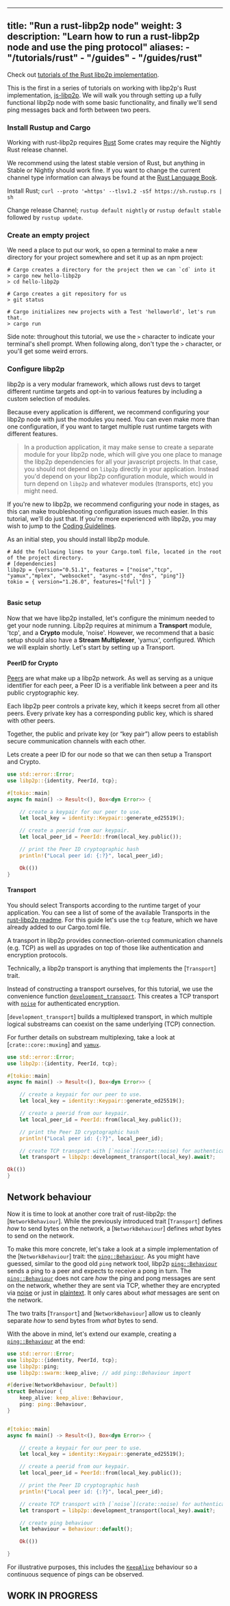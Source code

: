 [//]: # (https://github.com/libp2p/rust-libp2p/blob/master/libp2p/src/tutorials/ping.rs)
---
title: "Run a rust-libp2p node"
weight: 3
description: "Learn how to run a rust-libp2p node and use the ping protocol"
aliases:
    - "/tutorials/rust"
    - "/guides"
    - "/guides/rust"
---

Check out [tutorials of the Rust libp2p implementation](https://docs.rs/libp2p/newest/libp2p/tutorials/index.html).

This is the first in a series of tutorials on working with libp2p's Rust implementation,
[js-libp2p](https://github.com/libp2p/rust-libp2p).
We will walk you through setting up a fully functional libp2p node with some basic functionality,
and finally we'll send ping messages back and forth between two peers.

### Install Rustup and Cargo

Working with rust-libp2p requires [Rust](https://www.rust-lang.org/tools/install)
Some crates may require the Nightly Rust release channel.

We recommend using the latest stable version of Rust, but anything in Stable or Nightly should work fine.
If you want to change the current channel type information can always be found at the [Rust Language Book](https://rust-lang.github.io/rustup/concepts/channels.html).

Install Rust; `curl --proto '=https' --tlsv1.2 -sSf https://sh.rustup.rs | sh`

Change release Channel; `rustup default nightly` or `rustup default stable` followed by `rustup update`.

### Create an empty project

We need a place to put our work, so open a terminal to make a new directory for your project somewhere and set it up as an npm project:

```shell
# Cargo creates a directory for the project then we can `cd` into it
> cargo new hello-libp2p
> cd hello-libp2p

# Cargo creates a git repository for us
> git status

# Cargo initializes new projects with a Test 'helloworld', let's run that.
> cargo run
```

Side note: throughout this tutorial, we use the `>` character to indicate your terminal's shell prompt. When following along, don't type the `>` character, or you'll get some weird errors.

### Configure libp2p

libp2p is a very modular framework, which allows rust devs to target different runtime targets and opt-in to various features by including a custom selection of modules.

Because every application is different, we recommend configuring your libp2p node with just the modules you need. You can even make more than one configuration, if you want to target multiple rust runtime targets with different features.

> In a production application, it may make sense to create a separate module for your libp2p node, which will give you one place to manage the libp2p dependencies for all your javascript projects. In that case, you should not depend on `libp2p` directly in your application. Instead you'd depend on your libp2p configuration module, which would in turn depend on `libp2p` and whatever modules (transports, etc) you might need.

If you're new to libp2p, we recommend configuring your node in stages, as this can make troubleshooting configuration issues much easier. In this tutorial, we'll do just that. If you're more experienced with libp2p, you may wish to jump to the [Coding Guidelines](https://github.com/libp2p/rust-libp2p/blob/master/docs/coding-guidelines.md).

As an initial step, you should install libp2p module.

```shell
# Add the following lines to your Cargo.toml file, located in the root of the project directory.
# [dependencies]
libp2p = {version="0.51.1", features = ["noise","tcp", "yamux","mplex", "websocket", "async-std", "dns", "ping"]}
tokio = { version="1.26.0", features=["full"] }


```

#### Basic setup

Now that we have libp2p installed, let's configure the minimum needed to get your node running. Libp2p requires at minimum a **Transport** module, 'tcp', and a **Crypto** module, 'noise'. However, we recommend that a basic setup should also have a **Stream Multiplexer**, 'yamux', configured. Which we will explain shortly. Let's start by setting up a Transport.

#### PeerID for Crypto

[Peers](https://docs.libp2p.io/concepts/fundamentals/peers/) are what make up a libp2p network.
As well as serving as a unique identifier for each peer, a Peer ID is a verifiable link between a peer and its public cryptographic key.

Each libp2p peer controls a private key, which it keeps secret from all other peers. Every private key has a corresponding public key, which is shared with other peers.

Together, the public and private key (or “key pair”) allow peers to establish secure communication channels with each other.

Lets create a peer ID for our node so that we can then setup a Transport and Crypto.

```rust
use std::error::Error;
use libp2p::{identity, PeerId, tcp};

#[tokio::main]
async fn main() -> Result<(), Box<dyn Error>> {

    // create a keypair for our peer to use.
    let local_key = identity::Keypair::generate_ed25519();

    // create a peerid from our keypair.
    let local_peer_id = PeerId::from(local_key.public());

    // print the Peer ID cryptographic hash
    println!("Local peer id: {:?}", local_peer_id);

    Ok(())
}
```

#### Transport
You should select Transports according to the runtime target of your application. You can see a list of some of the available Transports in the [rust-libp2p readme](https://github.com/libp2p/rust-libp2p/blob/master/README.md). For this guide let's use the `tcp` feature, which we have already added to our Cargo.toml file.

A transport in libp2p provides connection-oriented communication channels (e.g. TCP) as well as upgrades on top of those like authentication and encryption protocols.

Technically, a libp2p transport is anything that implements the [`Transport`] trait.

Instead of constructing a transport ourselves, for this tutorial, we use the convenience function [`development_transport`](crate::development_transport). This creates a TCP transport with [`noise`](crate::noise) for authenticated encryption.

[`development_transport`] builds a multiplexed transport, in which multiple logical substreams can coexist on the same underlying (TCP) connection.

For further details on substream multiplexing, take a look at [`crate::core::muxing`] and [`yamux`](crate::yamux).

```rust
use std::error::Error;
use libp2p::{identity, PeerId, tcp};

#[tokio::main]
async fn main() -> Result<(), Box<dyn Error>> {

    // create a keypair for our peer to use.
    let local_key = identity::Keypair::generate_ed25519();

    // create a peerid from our keypair.
    let local_peer_id = PeerId::from(local_key.public());

    // print the Peer ID cryptographic hash
    println!("Local peer id: {:?}", local_peer_id);

    // create TCP transport with [`noise`](crate::noise) for authenticated encryption.
    let transport = libp2p::development_transport(local_key).await?;

Ok(())
}
```

## Network behaviour

Now it is time to look at another core trait of rust-libp2p: the
[`NetworkBehaviour`]. While the previously introduced trait [`Transport`]
defines _how_ to send bytes on the network, a [`NetworkBehaviour`] defines
_what_ bytes to send on the network.

To make this more concrete, let's take a look at a simple implementation of
the [`NetworkBehaviour`] trait: the [`ping::Behaviour`](crate::ping::Behaviour).
As you might have guessed, similar to the good old `ping` network tool,
libp2p [`ping::Behaviour`](crate::ping::Behaviour) sends a ping to a peer and expects
to receive a pong in turn. The [`ping::Behaviour`](crate::ping::Behaviour) does not care _how_
the ping and pong messages are sent on the network, whether they are sent via
TCP, whether they are encrypted via [noise](crate::noise) or just in
[plaintext](crate::plaintext). It only cares about _what_ messages are sent
on the network.

The two traits [`Transport`] and [`NetworkBehaviour`] allow us to cleanly
separate _how_ to send bytes from _what_ bytes to send.

With the above in mind, let's extend our example, creating a [`ping::Behaviour`](crate::ping::Behaviour) at the end:

```rust
use std::error::Error;
use libp2p::{identity, PeerId, tcp};
use libp2p::ping;
use libp2p::swarm::keep_alive; // add ping::Behaviour import

#[derive(NetworkBehaviour, Default)]
struct Behaviour {
    keep_alive: keep_alive::Behaviour,
    ping: ping::Behaviour,
}


#[tokio::main]
async fn main() -> Result<(), Box<dyn Error>> {

    // create a keypair for our peer to use.
    let local_key = identity::Keypair::generate_ed25519();

    // create a peerid from our keypair.
    let local_peer_id = PeerId::from(local_key.public());

    // print the Peer ID cryptographic hash
    println!("Local peer id: {:?}", local_peer_id);

    // create TCP transport with [`noise`](crate::noise) for authenticated encryption.
    let transport = libp2p::development_transport(local_key).await?;

    // create ping behaviour
    let behaviour = Behaviour::default();

    Ok(())

}
```
For illustrative purposes, this includes the [`KeepAlive`](behaviour::KeepAlive) behaviour so a continuous sequence of
pings can be observed.

## WORK IN PROGRESS


[//]: # ()
[//]: # (#### Multiplexing)

[//]: # ()
[//]: # (While multiplexers are not strictly required, they are highly recommended as they improve the effectiveness and efficiency of connections for the various protocols libp2p runs.)

[//]: # ()
[//]: # (Looking at the [available stream multiplexing]&#40;https://github.com/libp2p/js-libp2p/blob/master/doc/CONFIGURATION.md#stream-multiplexing&#41; modules, js-libp2p currently only supports `@libp2p/mplex`, so we will use that here. You can install `@libp2p/mplex` and add it to your libp2p node as follows in the next example.)

[//]: # ()
[//]: # (```sh)

[//]: # (npm install @libp2p/mplex)

[//]: # (```)

[//]: # ()
[//]: # (```js)

[//]: # (import { createLibp2p } from 'libp2p')

[//]: # (import { tcp } from '@libp2p/tcp')

[//]: # (import { noise } from '@chainsafe/libp2p-noise')

[//]: # (import { mplex } from '@libp2p/mplex')

[//]: # ()
[//]: # (const node = await createLibp2p&#40;{)

[//]: # (  transports: [tcp&#40;&#41;],)

[//]: # (  connectionEncryption: [noise&#40;&#41;],)

[//]: # (  streamMuxers: [mplex&#40;&#41;])

[//]: # (}&#41;)

[//]: # ()
[//]: # (```)

[//]: # ()
[//]: # (#### Running libp2p)

[//]: # ()
[//]: # (Now that you have configured a **Transport**, **Crypto** and **Stream Multiplexer** module, you can start your libp2p node. We can start and stop libp2p using the [`libp2p.start&#40;&#41;`]&#40;https://github.com/libp2p/js-libp2p/blob/master/doc/API.md#start&#41; and [`libp2p.stop&#40;&#41;`]&#40;https://github.com/libp2p/js-libp2p/blob/master/doc/API.md#stop&#41; methods.)

[//]: # ()
[//]: # (```js)

[//]: # (import { createLibp2p } from 'libp2p')

[//]: # (import { tcp } from '@libp2p/tcp')

[//]: # (import { noise } from '@chainsafe/libp2p-noise')

[//]: # (import { mplex } from '@libp2p/mplex')

[//]: # ()
[//]: # (const main = async &#40;&#41; => {)

[//]: # (  const node = await createLibp2p&#40;{)

[//]: # (    addresses: {)

[//]: # (      // add a listen address &#40;localhost&#41; to accept TCP connections on a random port)

[//]: # (      listen: ['/ip4/192.0.2.0/tcp/0'])

[//]: # (    },)

[//]: # (    transports: [tcp&#40;&#41;],)

[//]: # (    connectionEncryption: [noise&#40;&#41;],)

[//]: # (    streamMuxers: [mplex&#40;&#41;])

[//]: # (  }&#41;)

[//]: # ()
[//]: # (  // start libp2p)

[//]: # (  await node.start&#40;&#41;)

[//]: # (  console.log&#40;'libp2p has started'&#41;)

[//]: # ()
[//]: # (  // print out listening addresses)

[//]: # (  console.log&#40;'listening on addresses:'&#41;)

[//]: # (  node.getMultiaddrs&#40;&#41;.forEach&#40;&#40;addr&#41; => {)

[//]: # (    console.log&#40;addr.toString&#40;&#41;&#41;)

[//]: # (  }&#41;)

[//]: # ()
[//]: # (  // stop libp2p)

[//]: # (  await node.stop&#40;&#41;)

[//]: # (  console.log&#40;'libp2p has stopped'&#41;)

[//]: # (})

[//]: # ()
[//]: # (main&#40;&#41;.then&#40;&#41;.catch&#40;console.error&#41;)

[//]: # ()
[//]: # (```)

[//]: # ()
[//]: # (Try running the code with `node src/index.js`. You should see something like:)

[//]: # ()
[//]: # (```shell)

[//]: # (libp2p has started)

[//]: # (listening on addresses:)

[//]: # (/ip4/192.0.2.0/tcp/50626/p2p/QmYoqzFj5rhzFy7thCPPGbDkDkLMbQzanxCNwefZd3qTkz)

[//]: # (libp2p has stopped)

[//]: # (```)

[//]: # ()
[//]: # (### Lets play ping pong!)

[//]: # ()
[//]: # (Now that we have the basic building blocks of transport, multiplexing, and security in place, we can start communicating!)

[//]: # ()
[//]: # (We can use [`libp2p.ping&#40;&#41;`]&#40;https://github.com/libp2p/js-libp2p/blob/master/doc/API.md#ping&#41; to dial and send ping messages to another peer. That peer will send back a "pong" message, so that we know that it is still alive. This also enables us to measure the latency between peers.)

[//]: # ()
[//]: # (We can have our application accepting a peer multiaddress via command line argument and try to ping it. To do so, we'll need to add a couple things. First, require the `process` module so that we can get the command line arguments. Then we'll need to parse the multiaddress from the command line and try to ping it:)

[//]: # ()
[//]: # (```sh)

[//]: # (npm install multiaddr)

[//]: # (```)

[//]: # ()
[//]: # (```javascript)

[//]: # (import process from 'node:process')

[//]: # (import { createLibp2p } from 'libp2p')

[//]: # (import { tcp } from '@libp2p/tcp')

[//]: # (import { noise } from '@chainsafe/libp2p-noise')

[//]: # (import { mplex } from '@libp2p/mplex')

[//]: # (import { multiaddr } from 'multiaddr')

[//]: # ()
[//]: # (const node = await createLibp2p&#40;{)

[//]: # (  addresses: {)

[//]: # (    // add a listen address &#40;localhost&#41; to accept TCP connections on a random port)

[//]: # (    listen: ['/ip4/192.0.2.0/tcp/0'])

[//]: # (  },)

[//]: # (  transports: [tcp&#40;&#41;],)

[//]: # (  connectionEncryption: [noise&#40;&#41;],)

[//]: # (  streamMuxers: [mplex&#40;&#41;])

[//]: # (}&#41;)

[//]: # ()
[//]: # (// start libp2p)

[//]: # (await node.start&#40;&#41;)

[//]: # (console.log&#40;'libp2p has started'&#41;)

[//]: # ()
[//]: # (// print out listening addresses)

[//]: # (console.log&#40;'listening on addresses:'&#41;)

[//]: # (node.getMultiaddrs&#40;&#41;.forEach&#40;&#40;addr&#41; => {)

[//]: # (  console.log&#40;addr.toString&#40;&#41;&#41;)

[//]: # (}&#41;)

[//]: # ()
[//]: # (// ping peer if received multiaddr)

[//]: # (if &#40;process.argv.length >= 3&#41; {)

[//]: # (  const ma = multiaddr&#40;process.argv[2]&#41;)

[//]: # (  console.log&#40;`pinging remote peer at ${process.argv[2]}`&#41;)

[//]: # (  const latency = await node.ping&#40;ma&#41;)

[//]: # (  console.log&#40;`pinged ${process.argv[2]} in ${latency}ms`&#41;)

[//]: # (} else {)

[//]: # (  console.log&#40;'no remote peer address given, skipping ping'&#41;)

[//]: # (})

[//]: # ()
[//]: # (const stop = async &#40;&#41; => {)

[//]: # (  // stop libp2p)

[//]: # (  await node.stop&#40;&#41;)

[//]: # (  console.log&#40;'libp2p has stopped'&#41;)

[//]: # (  process.exit&#40;0&#41;)

[//]: # (})

[//]: # ()
[//]: # (process.on&#40;'SIGTERM', stop&#41;)

[//]: # (process.on&#40;'SIGINT', stop&#41;)

[//]: # ()
[//]: # (```)

[//]: # ()
[//]: # (Now we can start one instance with no arguments:)

[//]: # ()
[//]: # (```shell)

[//]: # (> node src/index.js)

[//]: # (libp2p has started)

[//]: # (listening on addresses:)

[//]: # (/ip4/192.0.2.0/tcp/50775/p2p/QmcafwJSsCsnjMo2fyf1doMjin8nrMawfwZiPftBDpahzN)

[//]: # (no remote peer address given, skipping ping)

[//]: # (```)

[//]: # ()
[//]: # (Grab the `/ip4/...` address printed above and use it as an argument to another instance.  In a new terminal:)

[//]: # ()
[//]: # (```shell)

[//]: # (> node src/index.js /ip4/192.0.2.0/tcp/50775/p2p/QmcafwJSsCsnjMo2fyf1doMjin8nrMawfwZiPftBDpahzN)

[//]: # (libp2p has started)

[//]: # (listening on addresses:)

[//]: # (/ip4/192.0.2.0/tcp/50777/p2p/QmYZirEPREz9vSRFznxhQbWNya2LXPz5VCahRCT7caTLGm)

[//]: # (pinging remote peer at /ip4/192.0.2.0/tcp/50775/p2p/QmcafwJSsCsnjMo2fyf1doMjin8nrMawfwZiPftBDpahzN)

[//]: # (pinged /ip4/192.0.2.0/tcp/50775/p2p/QmcafwJSsCsnjMo2fyf1doMjin8nrMawfwZiPftBDpahzN in 3ms)

[//]: # (libp2p has stopped)

[//]: # (```)

[//]: # ()
[//]: # (Success! Our two peers are now communicating over a multiplexed, secure channel.  Sure, they can only say "ping", but it's a start!)

[//]: # ()
[//]: # (### What's next?)

[//]: # ()
[//]: # (After finishing this tutorial, you should have a look into the [js-libp2p getting started]&#40;https://github.com/libp2p/js-libp2p/blob/master/doc/GETTING_STARTED.md&#41; document, which goes from a base configuration like this one, to more custom ones.)

[//]: # ()
[//]: # (You also have a panoply of examples on [js-libp2p repo]&#40;https://github.com/libp2p/js-libp2p/tree/master/examples&#41; that you can leverage to learn how to use `js-libp2p` for several different use cases and runtimes.)

[//]: # ()
[//]: # ([definition_multiaddress]: /reference/glossary/#multiaddr)

[//]: # ([definition_multiplexer]: /reference/glossary/#multiplexer)

[//]: # ([definition_peerid]: /reference/glossary/#peerid)
